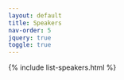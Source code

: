 ```yaml
---
layout: default
title: Speakers
nav-order: 5
jquery: true
toggle: true
---
```


{% include list-speakers.html %}
